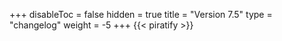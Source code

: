+++
disableToc = false
hidden = true
title = "Version 7.5"
type = "changelog"
weight = -5
+++
{{< piratify >}}
